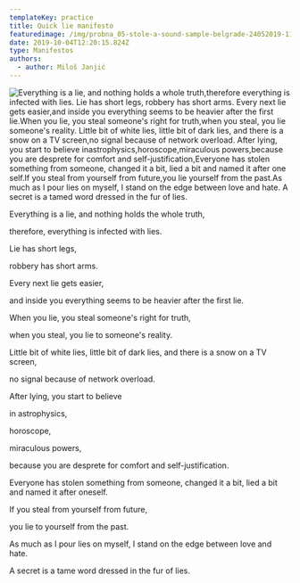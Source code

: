 ```yaml
---
templateKey: practice
title: Quick lie manifesto
featuredimage: /img/probna_05-stole-a-sound-sample-belgrade-24052019-1137.jpg
date: 2019-10-04T12:20:15.824Z
type: Manifestos
authors:
  - author: Miloš Janjić
---
```

![Everything is a lie, and nothing holds a whole truth,therefore everything is infected with lies. Lie has short legs, robbery has short arms. Every next lie gets easier,and inside you everything seems to be heavier after the first lie.When you lie, you steal someone's right for truth,when you steal, you lie someone's reality. Little bit of white lies, little bit of dark lies, and there is a snow on a TV screen,no signal because of network overload. After lying, you start to believe inastrophysics,horoscope,miraculous powers,because you are desprete for comfort and self-justification,Everyone has stolen something from someone, changed it a bit, lied a bit and named it after one self.If you steal from yourself from future,you lie yourself from the past.As much as I pour lies on myself, I stand on the edge between love and hate. A secret is a tamed word dressed in the fur of lies. ](/img/20191004_170742.jpg)

Everything is a lie, and nothing holds the whole truth,

therefore, everything is infected with lies.

Lie has short legs,

robbery has short arms.

Every next lie gets easier,

and inside you everything seems to be heavier after the first lie.

When you lie, you steal someone's right for truth,

when you steal, you lie to someone's reality.

Little bit of white lies, little bit of dark lies, and there is a snow on a TV screen,

no signal because of network overload.

After lying, you start to believe

in astrophysics,

horoscope,

miraculous powers,

because you are desprete for comfort and self-justification.

Everyone has stolen something from someone, changed it a bit, lied a bit and named it after oneself.

If you steal from yourself from future,

you lie to yourself from the past.

As much as I pour lies on myself, I stand on the edge between love and hate.

A secret is a tame word dressed in the fur of lies.
